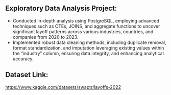 ## Exploratory Data Analysis Project:
- Conducted in-depth analysis using PostgreSQL, employing advanced techniques such as CTEs, JOINS, and aggregate functions to uncover significant layoff patterns across various industries, countries, and companies from 2020 to 2023.
- Implemented robust data cleaning methods, including duplicate removal, format standardization, and imputation leveraging existing values within the “industry” column, ensuring data integrity, and enhancing analytical accuracy.


 ## Dataset Link:
 https://www.kaggle.com/datasets/swaptr/layoffs-2022

